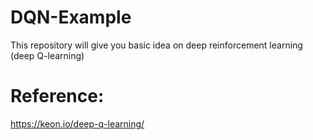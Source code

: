 # DQN-Example
This repository will give you basic idea on deep reinforcement learning (deep Q-learning)

# Reference: 
https://keon.io/deep-q-learning/
